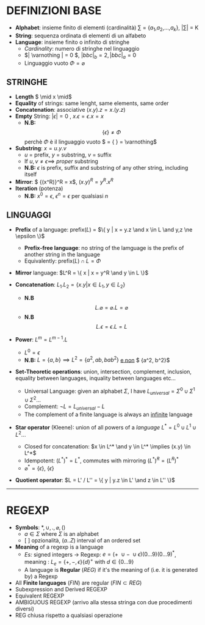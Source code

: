 # DEFINIZIONI BASE

* **Alphabet**: insieme finito di elementi (cardinalità)  $\sum$ = {$a_1$,$a_2$,...,$a_k$}, $|\sum|$ = K
* **String**: sequenza ordinata di elementi di un alfabeto
* **Language**: insieme finito o infinito di stringhe
  * *Cardinality*: numero di stringhe nel linguaggio
  * $| \varnothing | = 0 $, $|bbc|_b = 2, |bbc|_a = 0$
  * Linguaggio vuoto $\Phi = \varnothing$

STRINGHE
-----------------

* **Length** $ \mid x \mid$
* **Equality** of strings: same lenght, same elements, same order
* **Concatenation**: associative $(x.y).z = x.(y.z)$
* **Empty** String: $|\epsilon| = 0$ ,  $x.\epsilon = \epsilon.x = x$
  * **N.B:** $$ \{ \epsilon \} \ne \Phi$$ perchè $\Phi$ è il linguaggio vuoto $ = \{ \} = \varnothing$
* **Substring**: $x = u.y.v$
  * $u$ = prefix, $y$ = substring, $v$ = suffix
  * If $u, v \ne \epsilon \implies$  *proper* substring 
  * **N.B:** $\epsilon$ is prefix, suffix and substring of any other string, including itself 
* **Mirror**: $ {(x^R)}^R = x$,   ${(x.y)}^R = y^R.x^R$
* **Iteration** (potenza)
  * **N.B:** $x^0 = \epsilon$,  $\epsilon^n = \epsilon$ per qualsiasi $n$


LINGUAGGI
-----------------

* **Prefix** of a language: prefix($L$) = $\{ y | x = y.z  \and x \in L \and y,z \ne \epsilon \}$

  * **Prefix-free language**: no string of the lamguage is the prefix of another string in the language
  * Equivalently: prefix$(L) \cap L = \Phi$

* **Mirror** language: $L^R = \{ x | x = y^R \and y \in L \}$

* **Concatenation**: $L_1.L_2 = \{ x.y | x \in L_1, y \in L_2 \}$

  * **N.B** $$ L . \varnothing = \varnothing . L = \varnothing $$
  * **N.B** $$L. \epsilon = \epsilon.L = L$$

* **Power**: $L^m = L^{m-1}.L$

  * $L^0 = \epsilon$
  * **N.B:** $L = \{ a, b \} \implies L^2 = \{a^2, ab, ba b^2\}$ <u>e non</u> $ \{a^2, b^2\}$

* **Set-Theoretic operations**:  union, intersection, complement, inclusion, equality between languages, inquality between languages etc...

  * Universal Language: given an alphabet $\Sigma$, I have $L_{universal} = \Sigma^0 \cup \Sigma^1 \cup \Sigma^2 ...$
  * Complement: $\neg L = L_{universal} - L$
  * The complement of a finite language is always an <u>infinite</u> language

* **Star operator** (Kleene): union of all powers of a *language* $L^* = L^0 \cup L^1 \cup L^2 ...$

  * Closed for concatenation: $x \in L^* \and y \in L^* \implies (x.y) \in L^*$
  * Idempotent: $(L^*)^* = L^*$, commutes with mirroring $(L^*)^R = (L^R)^*$
  * $\varnothing^* = \{ \epsilon \}$,  $\{ \epsilon \}$

* **Quotient operator**: $L = L' / L'' = \{  y | y.z \in L' \and z \in L'' \}$

---------------------------------

REGEXP
==============

* **Symbols**: $*,  \cup, ., \varnothing, ()$
  * $a \in \Sigma$ where $\Sigma​$ is an alphabet
  * $[ \ ]$ opzionalità, $(a..Z)$ interval of an ordered set
* **Meaning** of a regexp is a language 
  * *Es:* signed integers -> Regexp: $e = (+ \ \cup - \ \cup \epsilon)(0...9)(0...9)^*$, meaning : $L_e = \{+, -, \epsilon \} \{d\}^+$ with $d \in \{ 0...9 \}$
  * A language is **Regular** ($REG$) if it's the meaning of (i.e. it is generated by) a Regexp
* All **Finite languages** ($FIN$) are regular ($FIN \subset REG$)
* Subexpression and Derived REGEXP
* Equivalent REGEXP
* AMBIGUOUS REGEXP (arrivo alla stessa stringa con due procedimenti diversi)
* REG chiusa rispetto a qualsiasi operazione

